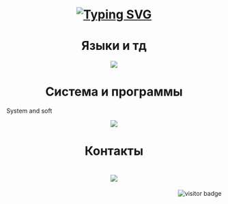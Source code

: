
<h1 align="center">
<a href="https://git.io/typing-svg"><img src="https://readme-typing-svg.demolab.com?font=Nyasha+Sans&weight=600&size=38&duration=4000&pause=1000&color=5865F2&center=true&vCenter=true&random=false&width=600&height=100&lines=%D0%9F%D1%80%D0%B8%D0%B2%D0%B5%D1%82%2C+%D1%8F+maseckt!;Hi%2C+I'm+maseckt!" alt="Typing SVG" /></a>
</h1>

<h1 align="center">Языки и тд</h1>
<p align="center">
  <a href="https://skillicons.dev">
    <img src="https://skillicons.dev/icons?i=java,py,js,bots" />
  </a>
</p>

<h1 align="center">Система и программы</h1>
<a align="center">System and soft</a>
<p align="center">
  <a href="https://skillicons.dev">
    <img src="https://skillicons.dev/icons?i=windows,idea,vscode,obsidian,ps" />
  </a>
</p>

<h1 align="center">Контакты</h1>
<h1 align="center">
  <a href="https://discord.com/users/566218908936437770">
    <img src="https://skillicons.dev/icons?i=discord" />
  </a>
</h1>
<img align="right" src="https://visitor-badge.laobi.icu/badge?page_id=maseckt.maseckt&title=Visitors" alt="visitor badge"/>
